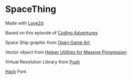 # SpaceThing

Made with [Love2d](https://love2d.org/)

Based on this episode of [Coding Adventures](https://www.youtube.com/watch?v=7axImc1sxa0&t=83s)

Space Ship graphic from [Open Game Art](https://opengameart.org/content/ship-space-0)

Vector object from [Helper Utilities for Massive Progression](https://github.com/HDictus/hump)

Virtual Resolution Library from [Push](https://github.com/Ulydev/push)

[Hack](https://sourcefoundry.org/hack/) Font